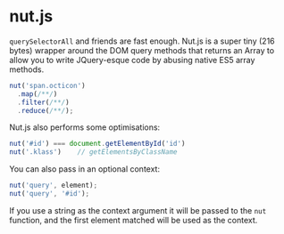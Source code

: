 # nut.js

`querySelectorAll` and friends are fast enough. Nut.js is a
super tiny (216 bytes) wrapper around the DOM query methods
that returns an Array to allow you to write JQuery-esque code
by abusing native ES5 array methods.

```js
nut('span.octicon')
  .map(/**/)
  .filter(/**/)
  .reduce(/**/);
```

Nut.js also performs some optimisations:

```js
nut('#id') === document.getElementById('id')
nut('.klass')    // getElementsByClassName
```

You can also pass in an optional context:

```js
nut('query', element);
nut('query', '#id');
```

If you use a string as the context argument it will be passed
to the `nut` function, and the first element matched will be
used as the context.

